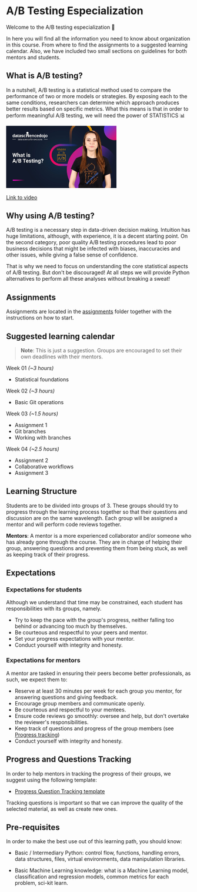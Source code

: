 # A/B Testing Especialization

Welcome to the A/B testing especialization 🎉

In here you will find all the information you need to know about organization in this course. From where to find the assignments to a suggested learning calendar. Also, we have included two small sections on guidelines for both mentors and students.

## What is A/B testing?

In a nutshell, A/B testing is a statistical method used to compare the performance of two or more models or strategies. By exposing each to the same conditions, researchers can determine which approach produces better results based on specific metrics. What this means is that in order to perform meaningful A/B testing, we will need the power of STATISTICS 📊


<img src="images/zFMgpxG-chMhd.jpg" alt="" width="300" height="auto">

[Link to video](https://www.youtube.com/watch?v=zFMgpxG-chM)


## Why using A/B testing?

A/B testing is a necessary step in data-driven decision making. Intuition has huge limitations, although, with experience, it is a decent starting point. On the second category, poor quality A/B testing procedures lead to poor business decisions that might be infected with biases, inaccuracies and other issues, while giving a false sense of confidence. 

That is why we need to focus on understanding the core statistical aspects of A/B testing. But don't be discouraged! At all steps we will provide Python alternatives to perform all these analyses without breaking a sweat! 

## Assignments

Assignments are located in the [assignments](/assignments/) folder together with the instructions on how to start.

## Suggested learning calendar

> **Note**: This is just a suggestion. Groups are encouraged to set their own deadlines with their mentors.

Week 01 _(~3 hours)_

- Statistical foundations

Week 02 _(~3 hours)_

- Basic Git operations

Week 03 _(~1.5 hours)_

- Assignment 1
- Git branches
- Working with branches

Week 04 _(~2.5 hours)_

- Assignment 2
- Collaborative workflows
- Assignment 3



## Learning Structure

Students are to be divided into groups of 3. These groups should try to progress through the learning process together so that their questions and discussion are on the same wavelength. Each group will be assigned a mentor and will perform code reviews together.

**Mentors**: A mentor is a more experienced collaborator and/or someone who has already gone through the course. They are in charge of helping their group, answering questions and preventing them from being stuck, as well as keeping track of their progress.


## Expectations

### Expectations for students

Although we understand that time may be constrained, each student has responsibilities with its groups, namely.

- Try to keep the pace with the group's progress, neither falling too behind or advancing too much by themselves.
- Be courteous and respectful to your peers and mentor.
- Set your progress expectations with your mentor.
- Conduct yourself with integrity and honesty.

### Expectations for mentors

A mentor are tasked in ensuring their peers become better professionals, as such, we expect them to:

- Reserve at least 30 minutes per week for each group you mentor, for answering questions and giving feedback.
- Encourage group members and communicate openly.
- Be courteous and respectful to your mentees.
- Ensure code reviews go smoothly: oversee and help, but don't overtake the reviewer's responsibilities.
- Keep track of questions and progress of the group members (see [Progress tracking](#progress-and-questions-tracking))
- Conduct yourself with integrity and honesty.

## Progress and Questions Tracking

In order to help mentors in tracking the progress of their groups, we suggest using the following template:

- [Progress  Question Tracking template](https://docs.google.com/spreadsheets/d/1nODnLBLCcC6Dqe_pK_bog-BA78E9AuUq1l4S81Px61w/edit?usp=sharing)

Tracking questions is important so that we can improve the quality of the selected material, as well as create new ones.

## Pre-requisites

In order to make the best use out of this learning path, you should know:

- Basic / Intermediary Python: control flow, functions, handling errors, data structures, files, virtual environments, data manipulation libraries.

- Basic Machine Learning knowledge: what is a Machine Learning model, classification and regression models, common metrics for each problem, sci-kit learn.